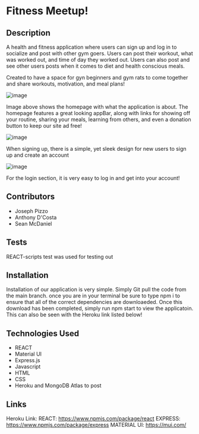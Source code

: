 # Fitness Meetup!

## Description
A health and fitness application where users can sign up and log in to socialize and post with other gym goers. Users can post their workout, what was worked out, and time of day they worked out. Users can also post and see other users posts when it comes to diet and health conscious meals.

Created to have a space for gyn beginners and gym rats to come together and share workouts, motivation, and meal plans!

![image](https://user-images.githubusercontent.com/102200085/188796375-5fe89d13-2b01-4f73-a93b-e3ef92c5b933.png)

Image above shows the homepage with what the application is about. The homepage features a great looking appBar, along with links for showing off your routine, sharing your meals, learning from others, and even a donation button to keep our site ad free!

![image](https://user-images.githubusercontent.com/102200085/188796544-d0909d03-4299-4e23-90f5-71c250cb33fa.png)

When signing up, there is a simple, yet sleek design for new users to sign up and create an account

![image](https://user-images.githubusercontent.com/102200085/188796590-c0219b5a-9551-4d11-8a0a-c90394619993.png)

For the login section, it is very easy to log in and get into your account! 

## Contributors 
- Joseph Pizzo
- Anthony D'Costa
- Sean McDaniel

## Tests
REACT-scripts test was used for testing out 

## Installation
Installation of our application is very simple. Simply Git pull the code from the main branch. once you are in your terminal be sure to type npm i to ensure that all of the correct dependencies are downloaeded. Once this download has been completed, simply run npm start to view the applicatoin. This can also be seen with the Heroku link listed below! 

## Technologies Used
- REACT
- Material UI
- Express.js
- Javascript
- HTML
- CSS
- Heroku and MongoDB Atlas to post



## Links
Heroku Link: 
REACT: https://www.npmjs.com/package/react
EXPRESS: https://www.npmjs.com/package/express
MATERIAL UI: https://mui.com/
